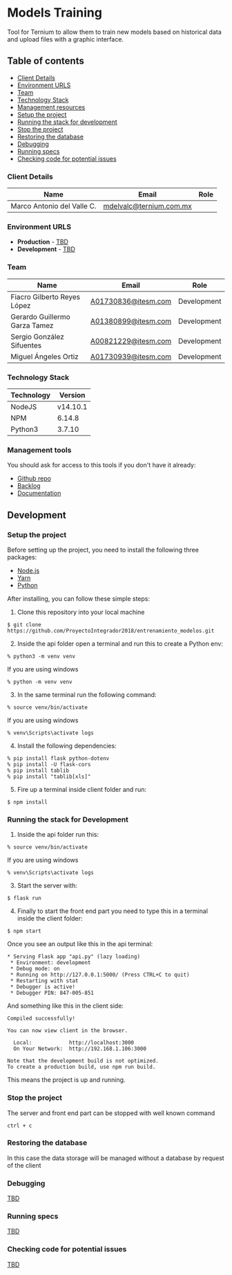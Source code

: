# Models Training
Tool for Ternium to allow them to train new models based on historical data and upload files with a graphic interface. 

## Table of contents

* [Client Details](#client-details)
* [Environment URLS](#environment-urls)
* [Team](#team)
* [Technology Stack](#technology-stack)
* [Management resources](#management-tools)
* [Setup the project](#setup-the-project)
* [Running the stack for development](#running-the-stack-for-development)
* [Stop the project](#stop-the-project)
* [Restoring the database](#restoring-the-database)
* [Debugging](#debugging)
* [Running specs](#running-specs)
* [Checking code for potential issues](#checking-code-for-potential-issues)


### Client Details

| Name               | Email             | Role |
| ------------------ | ----------------- | ---- |
| Marco Antonio del Valle C. | mdelvalc@ternium.com.mx |   |


### Environment URLS

* **Production** - [TBD](TBD)
* **Development** - [TBD](TBD)

### Team

| Name           | Email             | Role        |
| -------------- | ----------------- | ----------- |
| Fiacro Gilberto Reyes López | A01730836@itesm.com | Development |
| Gerardo Guillermo Garza Tamez | A01380899@itesm.com | Development |
| Sergio González Sifuentes  | A00821229@itesm.com  | Development |
| Miguel Ángeles Ortiz | A01730939@itesm.com  | Development |

### Technology Stack
| Technology    | Version      |
| ------------- | -------------|
| NodeJS  | v14.10.1     |
| NPM  | 6.14.8    |
| Python3  | 3.7.10     |

### Management tools

You should ask for access to this tools if you don't have it already:

* [Github repo](https://github.com/ProyectoIntegrador2018/entrenamiento_modelos)
* [Backlog](https://teams.microsoft.com/_?lm=deeplink&lmsrc=homePageWeb&cmpid=WebSignIn#/xlsx/viewer/teams/https:~2F~2Ftecmx.sharepoint.com~2Fsites~2FProy.IntegradorFJ2021-grupo1-Equipo1.1~2FShared%20Documents~2FEquipo%201.1~2FProduct%20Backlog%20-%20Plantilla.xlsx?threadId=19:f6812e469f1e42faab54f0749326e3b0@thread.tacv2&baseUrl=https:~2F~2Ftecmx.sharepoint.com~2Fsites~2FProy.IntegradorFJ2021-grupo1-Equipo1.1&fileId=3f6fbbf1-5cdc-4d66-af6a-ebeb2e9f9839&ctx=files&rootContext=items_view&viewerAction=view)
* [Documentation](https://teams.microsoft.com/_?lm=deeplink&lmsrc=homePageWeb&cmpid=WebSignIn#/school/files/Equipo%201.1%20-%20Los%20Compadres?threadId=19:f6812e469f1e42faab54f0749326e3b0@thread.tacv2&ctx=channel)

## Development

### Setup the project

Before setting up the project, you need to install the following three packages:

 * [Node.js](https://nodejs.org/en/)
 * [Yarn](https://yarnpkg.com/)
 * [Python](https://www.python.org)

After installing, you can follow these simple steps:

1. Clone this repository into your local machine

```
$ git clone https://github.com/ProyectoIntegrador2018/entrenamiento_modelos.git
```

2. Inside the api folder open a terminal and run this to create a Python env:

```
% python3 -m venv venv
```
  If you are using windows
  
```
% python -m venv venv
```

3. In the same terminal run the following command:

```
% source venv/bin/activate
```
  If you are using windows
  
```
% venv\Scripts\activate logs
```

4. Install the following dependencies:

```
% pip install flask python-dotenv
% pip install -U flask-cors
% pip install tablib
% pip install "tablib[xls]"
```

5. Fire up a terminal inside client folder and run:

```
$ npm install
```

### Running the stack for Development

1. Inside the api folder run this:

```
% source venv/bin/activate
```
  If you are using windows
  
```
% venv\Scripts\activate logs
```

3. Start the server with:

```
$ flask run
```

4. Finally to start the front end part you need to type this in a terminal inside the client folder:

```
$ npm start
```


Once you see an output like this in the api terminal:

```
* Serving Flask app "api.py" (lazy loading)
 * Environment: development
 * Debug mode: on
 * Running on http://127.0.0.1:5000/ (Press CTRL+C to quit)
 * Restarting with stat
 * Debugger is active!
 * Debugger PIN: 847-005-851
```

And something like this in the client side:

```
Compiled successfully!

You can now view client in the browser.

  Local:            http://localhost:3000
  On Your Network:  http://192.168.1.106:3000

Note that the development build is not optimized.
To create a production build, use npm run build.

```

This means the project is up and running.

### Stop the project

The server and front end part can be stopped with well known command

```
ctrl + c
```

### Restoring the database

In this case the data storage will be managed without a database by request of the client

### Debugging

[TBD](TBD)

### Running specs

[TBD](TBD)

### Checking code for potential issues

[TBD](TBD)
